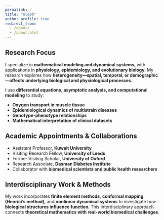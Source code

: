 ```yaml
---
permalink: /
title: "Aleph"
author_profile: true
redirect_from: 
  - /about/
  - /about.html
---
```


## **Research Focus**
I specialize in **mathematical modeling and dynamical systems**, with applications in **physiology, epidemiology, and evolutionary biology**. My research explores how **heterogeneity—spatial, temporal, or demographic—affects underlying biological and physiological processes**.  

I use **differential equations, asymptotic analysis, and computational modeling** to study:  
- **Oxygen transport in muscle tissue**  
- **Epidemiological dynamics of multistrain diseases**  
- **Genotype-phenotype relationships**  
- **Mathematical interpretation of clinical datasets**  

## **Academic Appointments & Collaborations**
- Assistant Professor, **Kuwait University**  
- Visiting Research Fellow, **University of Leeds**  
- Former Visiting Scholar, **University of Oxford**  
- Research Associate, **Dasman Diabetes Institute**  
- Collaborator with **biomedical scientists and public health researchers**  

## **Interdisciplinary Work & Methods**
My work incorporates **finite element methods**, **conformal mapping (Henrici’s method)**, and **nonlinear dynamical systems** to investigate how **biological structures influence function**. This interdisciplinary approach connects **theoretical mathematics with real-world biomedical challenges**.  
